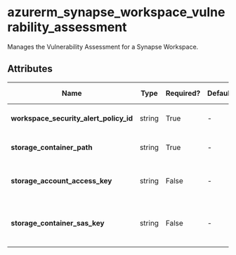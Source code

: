 # azurerm_synapse_workspace_vulnerability_assessment

Manages the Vulnerability Assessment for a Synapse Workspace.

## Attributes

| Name | Type | Required? | Default  | possible values | Description |
| ---- | ---- | --------- | -------- | ----------- | ----------- |
| **workspace_security_alert_policy_id** | string | True | -  |  -  | The ID of the security alert policy of the Synapse Workspace. Changing this forces a new resource to be created. | 
| **storage_container_path** | string | True | -  |  -  | A blob storage container path to hold the scan results (e.g. <https://example.blob.core.windows.net/VaScans/>). | 
| **storage_account_access_key** | string | False | -  |  -  | Specifies the identifier key of the storage account for vulnerability assessment scan results. If `storage_container_sas_key` isn't specified, `storage_account_access_key` is required. | 
| **storage_container_sas_key** | string | False | -  |  -  | A shared access signature (SAS Key) that has write access to the blob container specified in `storage_container_path` parameter. If `storage_account_access_key` isn't specified, `storage_container_sas_key` is required. | 

